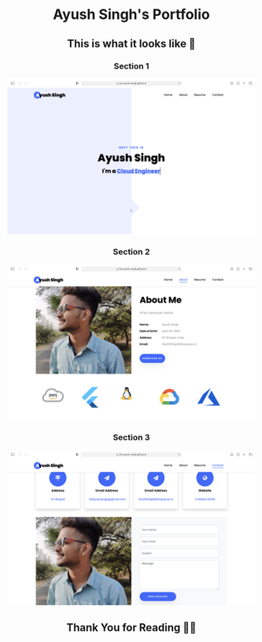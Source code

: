 <h1 align="center">Ayush Singh's Portfolio</h1>
<h2 align="center">This is what it looks like 🙂</h2>

<h3 align="center">Section 1</h3>
<img src="https://github.com/the-ayush-singh/the-ayush-singh.github.io/blob/main/images/p1.png?raw=true" alt="Section 1">
<h3 align="center">Section 2</h3>
<img src="https://github.com/the-ayush-singh/the-ayush-singh.github.io/blob/main/images/p2.png?raw=true" alt="Section 2">

<h3 align="center">Section 3</h3>
<img src="https://github.com/the-ayush-singh/the-ayush-singh.github.io/blob/main/images/p4.png?raw=true" alt="Section 4">
<br>
<h2 align="center">Thank You for Reading 🤟🏻</h2>
